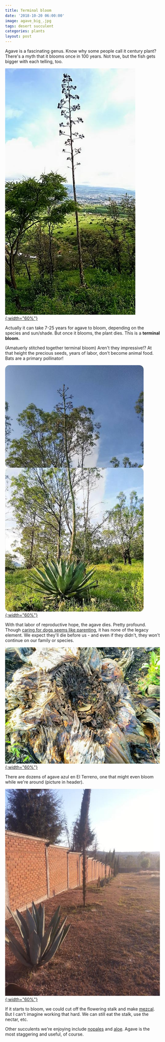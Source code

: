 ```yaml
---
title: Terminal bloom
date: '2018-10-20 06:00:00'
image: agave_big_.jpg
tags: desert succulent
categories: plants
layout: post
---
```


Agave is a fascinating genus. Know why some people call it century plant? There's a myth that it blooms once in 100 years. Not true, but the fish gets bigger with each telling, too.

[![](/images/terminal_bloom_.jpg){:width="60%"}](/images/terminal_bloom.jpg)

Actually it can take 7-25 years for agave to bloom, depending on the species and sun/shade. But once it blooms, the plant dies. This is a **terminal bloom.**

(Amatuerly stitched together terminal bloom) Aren't they impressive!? At that height the precious seeds, years of labor, don't become animal food. Bats are a primary pollinator!

[![](/images/terminal_bloom2_.jpg){:width="60%"}](/images/terminal_bloom2.jpg)

With that labor of reproductive hope, the agave dies. Pretty profound. Though [caring for dogs seems like parenting](https://reverdecer.annalisagross.com/2018/08/05/dog-retirement-home/), it has none of the legacy element. We expect they'll die before us - and even if they didn't, they won't continue on our family or species.

[![](/images/agave_dead_.jpg){:width="60%"}](/images/agave_dead.jpg)

There are dozens of agave azul en El Terreno, one that might even bloom while we're around (picture in header).

[![](/images/east_wall_1_.jpg){:width="60%"}](/images/east_wall_1.jpg)

If it starts to bloom, we could cut off the flowering stalk and make [mezcal](http://reverdecer.annalisagross.com/2018/10/03/mezcal/). But I can't imagine working that hard. We can still eat the stalk, use the nectar, etc.

Other succulents we're enjoying include [nopales](
https://reverdecer.annalisagross.com/2018/09/11/prickly-pears/) and [aloe](http://reverdecer.annalisagross.com/2018/10/14/might-as-well-eat-the-succulents/). Agave is the most staggering and useful, of course.